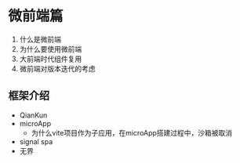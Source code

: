 # 微前端篇
1. 什么是微前端
2. 为什么要使用微前端
3. 大前端时代组件复用
4. 微前端对版本迭代的考虑

## 框架介绍
- QianKun
- microApp
  - 为什么vite项目作为子应用，在microApp搭建过程中，沙箱被取消
- signal spa
- 无界